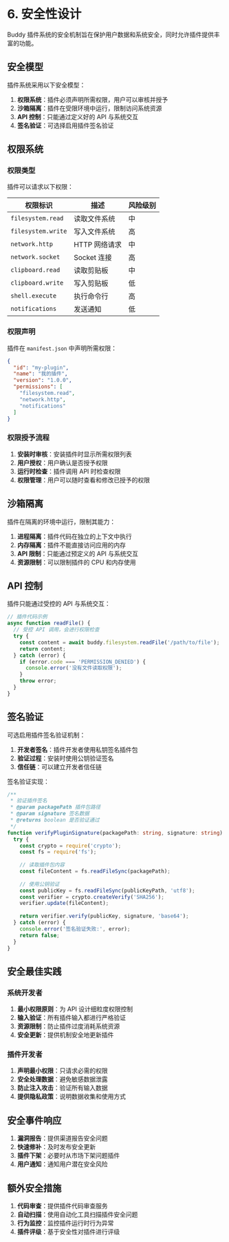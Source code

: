 # 6. 安全性设计

Buddy 插件系统的安全机制旨在保护用户数据和系统安全，同时允许插件提供丰富的功能。

## 安全模型

插件系统采用以下安全模型：

1. **权限系统**：插件必须声明所需权限，用户可以审核并授予
2. **沙箱隔离**：插件在受限环境中运行，限制访问系统资源
3. **API 控制**：只能通过定义好的 API 与系统交互
4. **签名验证**：可选择启用插件签名验证

## 权限系统

### 权限类型

插件可以请求以下权限：

| 权限标识 | 描述 | 风险级别 |
|---------|------|----------|
| `filesystem.read` | 读取文件系统 | 中 |
| `filesystem.write` | 写入文件系统 | 高 |
| `network.http` | HTTP 网络请求 | 中 |
| `network.socket` | Socket 连接 | 高 |
| `clipboard.read` | 读取剪贴板 | 中 |
| `clipboard.write` | 写入剪贴板 | 低 |
| `shell.execute` | 执行命令行 | 高 |
| `notifications` | 发送通知 | 低 |

### 权限声明

插件在 `manifest.json` 中声明所需权限：

```json
{
  "id": "my-plugin",
  "name": "我的插件",
  "version": "1.0.0",
  "permissions": [
    "filesystem.read",
    "network.http",
    "notifications"
  ]
}
```

### 权限授予流程

1. **安装时审核**：安装插件时显示所需权限列表
2. **用户授权**：用户确认是否授予权限
3. **运行时检查**：插件调用 API 时检查权限
4. **权限管理**：用户可以随时查看和修改已授予的权限

## 沙箱隔离

插件在隔离的环境中运行，限制其能力：

1. **进程隔离**：插件代码在独立的上下文中执行
2. **内存隔离**：插件不能直接访问应用的内存
3. **API 限制**：只能通过预定义的 API 与系统交互
4. **资源限制**：可以限制插件的 CPU 和内存使用

## API 控制

插件只能通过受控的 API 与系统交互：

```typescript
// 插件代码示例
async function readFile() {
  // 受控 API 调用，会进行权限检查
  try {
    const content = await buddy.filesystem.readFile('/path/to/file');
    return content;
  } catch (error) {
    if (error.code === 'PERMISSION_DENIED') {
      console.error('没有文件读取权限');
    }
    throw error;
  }
}
```

## 签名验证

可选启用插件签名验证机制：

1. **开发者签名**：插件开发者使用私钥签名插件包
2. **验证过程**：安装时使用公钥验证签名
3. **信任链**：可以建立开发者信任链

签名验证实现：

```typescript
/**
 * 验证插件签名
 * @param packagePath 插件包路径
 * @param signature 签名数据
 * @returns boolean 是否验证通过
 */
function verifyPluginSignature(packagePath: string, signature: string): boolean {
  try {
    const crypto = require('crypto');
    const fs = require('fs');
    
    // 读取插件包内容
    const fileContent = fs.readFileSync(packagePath);
    
    // 使用公钥验证
    const publicKey = fs.readFileSync(publicKeyPath, 'utf8');
    const verifier = crypto.createVerify('SHA256');
    verifier.update(fileContent);
    
    return verifier.verify(publicKey, signature, 'base64');
  } catch (error) {
    console.error('签名验证失败:', error);
    return false;
  }
}
```

## 安全最佳实践

### 系统开发者

1. **最小权限原则**：为 API 设计细粒度权限控制
2. **输入验证**：所有插件输入都进行严格验证
3. **资源限制**：防止插件过度消耗系统资源
4. **安全更新**：提供机制安全地更新插件

### 插件开发者

1. **声明最小权限**：只请求必需的权限
2. **安全处理数据**：避免敏感数据泄露
3. **防止注入攻击**：验证所有输入数据
4. **提供隐私政策**：说明数据收集和使用方式

## 安全事件响应

1. **漏洞报告**：提供渠道报告安全问题
2. **快速修补**：及时发布安全更新
3. **插件下架**：必要时从市场下架问题插件
4. **用户通知**：通知用户潜在安全风险

## 额外安全措施

1. **代码审查**：提供插件代码审查服务
2. **自动扫描**：使用自动化工具扫描插件安全问题
3. **行为监控**：监控插件运行时行为异常
4. **插件评级**：基于安全性对插件进行评级 